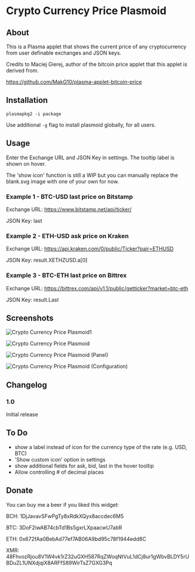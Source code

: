 # Crypto Currency Price Plasmoid

## About
This is a Plasma applet that shows the current price of any cryptocurrency from user definable exchanges and JSON keys.

Credits to Maciej Gierej, author of the bitcoin price applet that this applet is derived from.

https://github.com/MakG10/plasma-applet-bitcoin-price

## Installation
```
plasmapkg2 -i package
```

Use additional `-g` flag to install plasmoid globally, for all users.

## Usage
Enter the Exchange URL and JSON Key in settings. The tooltip label is shown on hover.

The 'show icon' function is still a WIP but you can manually replace the blank.svg image with one of your own for now.

### Example 1 - BTC-USD last price on Bitstamp
Exchange URL: https://www.bitstamp.net/api/ticker/

JSON Key: last

### Example 2 - ETH-USD ask price on Kraken
Exchange URL: https://api.kraken.com/0/public/Ticker?pair=ETHUSD

JSON Key: result.XETHZUSD.a[0]

### Example 3 - BTC-ETH last price on Bittrex
Exchange URL: https://bittrex.com/api/v1.1/public/getticker?market=btc-eth

JSON Key: result.Last

## Screenshots
![Crypto Currency Price Plasmoid1](https://raw.githubusercontent.com/spmdrd/plasma-applet-cryptocurrency-price/master/cryptocurrency-price-plasmoid1.png)

![Crypto Currency Price Plasmoid](https://raw.githubusercontent.com/spmdrd/plasma-applet-cryptocurrency-price/master/cryptocurrency-price-plasmoid2.png)

![Crypto Currency Price Plasmoid (Panel)](https://raw.githubusercontent.com/spmdrd/plasma-applet-cryptocurrency-price/master/cryptocurrency-price-panel.png)

![Crypto Currency Price Plasmoid (Configuration)](https://raw.githubusercontent.com/spmdrd/plasma-applet-cryptocurrency-price/master/cryptocurrency-price-config.png)

## Changelog

### 1.0
Initial release

## To Do
- show a label instead of icon for the currency type of the rate (e.g. USD, BTC)
- 'Show custom icon' option in settings
- show additional fields for ask, bid, last in the hover tooltip
- Allow controlling # of decimal places

## Donate
You can buy me a beer if you liked this widget:

BCH: 1DjJavavSFwPgTy8xRdkXQyx8accdec6M5

BTC: 3DoF2iwAB74cbTd1Bs5gxrLXpaacwU7abR

ETH: 0x672fAa0BebAd77ef7AB06A9bd95c78f1944edd8C 

XMR: 48FhvozRjou8V1W4vk1rZ32uGXH587RqZWoqNtVuL1dCj8ur1gWbvBLDY5rUBDuZL1UNXdjqiX8ARFfS89WirTsZ7GXG3Pq
